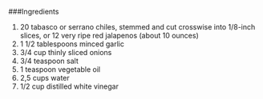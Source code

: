 ###Ingredients

1. 20 tabasco or serrano chiles, stemmed and cut crosswise into 1/8-inch slices, or 12 very ripe red jalapenos (about 10 ounces)
1. 1 1/2 tablespoons minced garlic
1. 3/4 cup thinly sliced onions
1. 3/4 teaspoon salt
1. 1 teaspoon vegetable oil
1. 2,5 cups water
1. 1/2 cup distilled white vinegar
